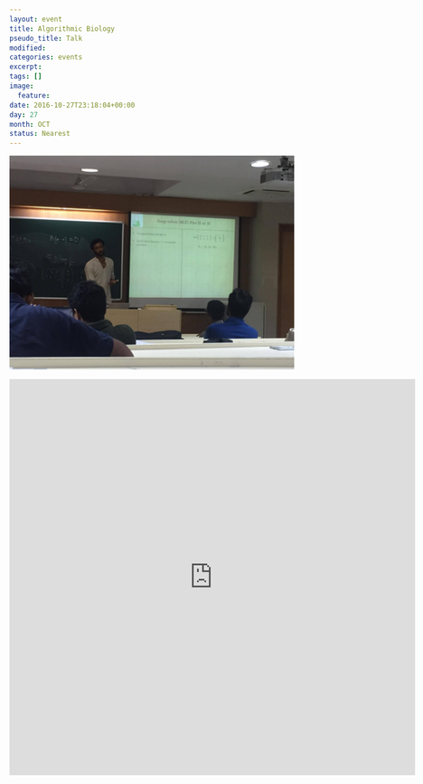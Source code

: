 ```yaml
---
layout: event
title: Algorithmic Biology
pseudo_title: Talk
modified:
categories: events
excerpt:
tags: []
image:
  feature:
date: 2016-10-27T23:18:04+00:00
day: 27
month: OCT
status: Nearest
---
```


![](/images/Algorithmic-Biology-Talk/talk1.1.jpg)


<iframe src="http://docs.google.com/gview?url=http://home.iitb.ac.in/~dhruv.shah/cv.pdf&embedded=true" style="width:718px; height:700px;" frameborder="0"></iframe>
